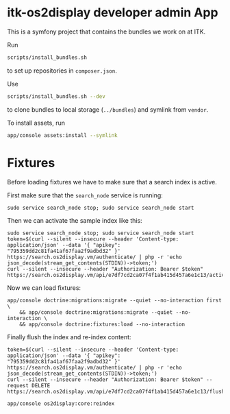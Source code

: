 # itk-os2display developer admin App

This is a symfony project that contains the bundles we work on at ITK.

Run

```sh
scripts/install_bundles.sh
```

to set up repositories in `composer.json`.

Use

```sh
scripts/install_bundles.sh --dev
```

to clone bundles to local storage (`../bundles`) and symlink from `vendor`.

To install assets, run

```sh
app/console assets:install --symlink
```


# Fixtures


Before loading fixtures we have to make sure that a search index is active.

First make sure that the `search_node` service is running:

```
sudo service search_node stop; sudo service search_node start
```

Then we can activate the sample index like this:

```
sudo service search_node stop; sudo service search_node start
token=$(curl --silent --insecure --header 'Content-type: application/json' --data '{ "apikey": "795359dd2c81fa41af67faa2f9adbd32" }' https://search.os2display.vm/authenticate/ | php -r 'echo json_decode(stream_get_contents(STDIN))->token;')
curl --silent --insecure --header "Authorization: Bearer $token" https://search.os2display.vm/api/e7df7cd2ca07f4f1ab415d457a6e1c13/activate
```

Now we can load fixtures:

```
app/console doctrine:migrations:migrate --quiet --no-interaction first \
	&& app/console doctrine:migrations:migrate --quiet --no-interaction \
	&& app/console doctrine:fixtures:load --no-interaction
```

Finally flush the index and re-index content:

```
token=$(curl --silent --insecure --header 'Content-type: application/json' --data '{ "apikey": "795359dd2c81fa41af67faa2f9adbd32" }' https://search.os2display.vm/authenticate/ | php -r 'echo json_decode(stream_get_contents(STDIN))->token;')
curl --silent --insecure --header "Authorization: Bearer $token" --request DELETE https://search.os2display.vm/api/e7df7cd2ca07f4f1ab415d457a6e1c13/flush

app/console os2display:core:reindex
```
